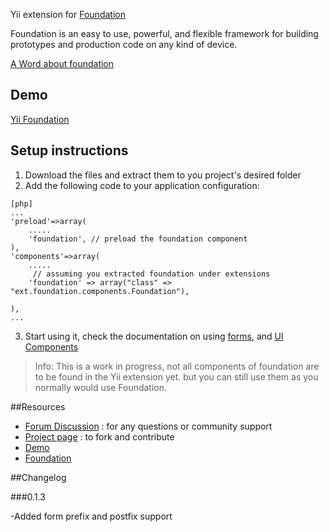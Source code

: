 Yii extension for [Foundation](http://foundation.zurb.com/ "Foundation")

Foundation is an easy to use, powerful, and flexible framework for building prototypes and production code on any kind of device.

[A Word about foundation](http://www.alistapart.com/articles/dive-into-responsive-prototyping-with-foundation/ "A List Apart")

## Demo
[Yii Foundation](http://foundation3.oakwebdev.com/?utm_source=update&utm_medium=ext-page&utm_campaign=v0.1.0 "Yii Foundation")

## Setup instructions

1. Download the files and extract them to you project's desired folder
2. Add the following code to your application configuration:
~~~
[php]
...
'preload'=>array(
    .....
    'foundation', // preload the foundation component
),
'components'=>array(
    .....
     // assuming you extracted foundation under extensions
    'foundation' => array("class" => "ext.foundation.components.Foundation"),
    
),
...
~~~
3. Start using it, check the documentation on using [forms](http://foundation3.oakwebdev.com/index.php?r=site/forms "forms"), and [UI Components](http://foundation3.oakwebdev.com/index.php?r=site/ui "UI Elements")

> Info: This is a work in progress, not all components of foundation are to be found in the Yii extension yet. but you can still use them as you normally would use Foundation.

##Resources
 * [Forum Discussion](http://www.yiiframework.com/forum/index.php/topic/30716-extension-foundation/ "Forum Discussion") : for any questions or community support
 * [Project page](https://github.com/Asgaroth/foundation "Project page") : to fork and contribute
 * [Demo](http://foundation3.oakwebdev.com/ "Demo")
 * [Foundation](http://foundation.zurb.com/ "Foundation")

##Changelog

###0.1.3

-Added form prefix and postfix support



